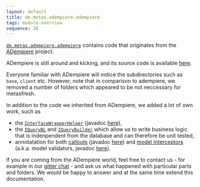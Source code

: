 ```yaml
---
layout: default
title: de.metas.adempiere.adempiere
tags: module-overview
sequence: 20
---
```


[`de.metas.adempiere.adempiere`](https://github.com/metasfresh/metasfresh/tree/master/de.metas.adempiere.adempiere) contains code that originates from the [ADempiere](http://www.adempiere.net/) project.

ADempiere is still around and kicking, and its source code is available [here](https://github.com/adempiere/adempiere). 

Everyone familiar with ADempiere will notice the subdirectories such as `base`, `client` etc. However, note that in comparison to adempiere, we removed a number of folders which appeared to be not neccessary for metasfresh.

In addition to the code we inherited from ADempiere, we added a lot of own work, such as 
* the [`InterfaceWrapperHelper`](https://github.com/metasfresh/metasfresh/blob/master/de.metas.adempiere.adempiere/base/src/main/java/org/adempiere/model/InterfaceWrapperHelper.java) (javadoc [here](http://metasfresh.com/javadoc/metasfresh-master/org/adempiere/model/InterfaceWrapperHelper.html)),
* the [`IQueryBL`](https://github.com/metasfresh/metasfresh/blob/master/de.metas.adempiere.adempiere/base/src/main/java/org/adempiere/ad/dao/IQueryBL.java) and [`IQueryBuilder`](https://github.com/metasfresh/metasfresh/blob/master/de.metas.adempiere.adempiere/base/src/main/java/org/adempiere/ad/dao/IQueryBuilder.java) which allow us to write business logic that is indenpendent from the database and can therefore be unit tested,
* annotatation for both [callouts](https://github.com/metasfresh/metasfresh/tree/master/de.metas.adempiere.adempiere/base/src/main/java/org/adempiere/ad/callout/annotations) 
(javadoc [here](http://metasfresh.com/javadoc/metasfresh-master/org/adempiere/ad/callout/annotations/package-summary.html)) 
and [model interceptors](https://github.com/metasfresh/metasfresh/tree/master/de.metas.adempiere.adempiere/base/src/main/java/org/adempiere/ad/modelvalidator/annotations) 
(a.k.a. model validators, javadoc [here](http://metasfresh.com/javadoc/metasfresh-master/org/adempiere/ad/modelvalidator/annotations/package-summary.html)).

If you are coming from the ADempiere world, feel free to contact us - for example in our [gitter chat](https://gitter.im/metasfresh/metasfresh) - and ask us what happened with particular parts and folders. We would be happy to answer and at the same time extend this documentation.

